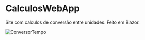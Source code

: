 # CalculosWebApp
Site com calculos de conversão entre unidades. Feito em Blazor.


![ConversorTempo](https://user-images.githubusercontent.com/81589945/173957747-085f5c43-f23d-48d2-8e2a-fc3d6a8576b1.png)
